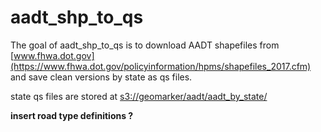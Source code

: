 # aadt_shp_to_qs

<!-- badges: start -->
<!-- badges: end -->

The goal of aadt_shp_to_qs is to download AADT shapefiles from [www.fhwa.dot.gov](https://www.fhwa.dot.gov/policyinformation/hpms/shapefiles_2017.cfm) and save clean versions by state as qs files. 

state qs files are stored at [s3://geomarker/aadt/aadt_by_state/](s3://geomarker/aadt/aadt_by_state/)

**insert road type definitions ?**



